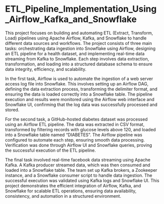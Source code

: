 # ETL_Pipeline_Implementation_Using_Airflow_Kafka_and_Snowflake
This project focuses on building and automating ETL (Extract, Transform, Load) pipelines using Apache Airflow, Kafka, and Snowflake to handle different data sources and workflows. The project consists of three main tasks: orchestrating data ingestion into Snowflake using Airflow, designing an ETL pipeline for a health dataset, and implementing real-time data streaming from Kafka to Snowflake. Each step involves data extraction, transformation, and loading into a structured database schema to ensure data integrity, efficiency, and scalability.

In the first task, Airflow is used to automate the ingestion of a web server access log file into Snowflake. This involves setting up an Airflow DAG, defining the data extraction process, transforming the delimiter format, and ensuring the data is loaded correctly into a Snowflake table. The pipeline execution and results were monitored using the Airflow web interface and Snowflake UI, confirming that the log data was successfully processed and stored.

For the second task, a GitHub-hosted diabetes dataset was processed using an Airflow ETL pipeline. The data was extracted in CSV format, transformed by filtering records with glucose levels above 120, and loaded into a Snowflake table named “DIABETES”. The Airflow pipeline was configured to automate each step, ensuring smooth data processing. Verification was done through Airflow UI and Snowflake queries, proving the successful execution of the ETL pipeline.

The final task involved real-time facebook data streaming using Apache Kafka. A Kafka producer streamed data, which was then consumed and loaded into a Snowflake table. The team set up Kafka brokers, a Zookeeper instance, and a Snowflake consumer script to handle data ingestion. The successful execution was validated using Kafka logs and Snowflake UI. This project demonstrates the efficient integration of Airflow, Kafka, and Snowflake for scalable ETL operations, ensuring data availability, consistency, and automation in a structured environment.

